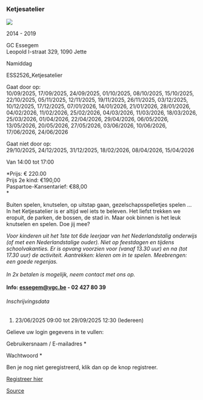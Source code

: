 ### Ketjesatelier

![](https://s3-eu-west-1.amazonaws.com/os-kwdo/prod/vgc/images/activity/666c349324b40_Ketjesatelier1_Kinderateliers_23-24_©_Marjon_Udo_%28131%29.JPG)

2014 - 2019

GC Essegem  
Leopold I-straat 329, 1090 Jette

Namiddag

ESS2526_Ketjesatelier

Gaat door op:  
10/09/2025, 17/09/2025, 24/09/2025, 01/10/2025, 08/10/2025, 15/10/2025, 22/10/2025, 05/11/2025, 12/11/2025, 19/11/2025, 26/11/2025, 03/12/2025, 10/12/2025, 17/12/2025, 07/01/2026, 14/01/2026, 21/01/2026, 28/01/2026, 04/02/2026, 11/02/2026, 25/02/2026, 04/03/2026, 11/03/2026, 18/03/2026, 25/03/2026, 01/04/2026, 22/04/2026, 29/04/2026, 06/05/2026, 13/05/2026, 20/05/2026, 27/05/2026, 03/06/2026, 10/06/2026, 17/06/2026, 24/06/2026

Gaat niet door op:  
29/10/2025, 24/12/2025, 31/12/2025, 18/02/2026, 08/04/2026, 15/04/2026

Van 14:00 tot 17:00

*Prijs: € 220.00  
Prijs 2e kind: €190,00  
Paspartoe-Kansentarief: €88,00  
*

Buiten spelen, knutselen, op uitstap gaan, gezelschapsspelletjes spelen ... In het Ketjesatelier is er altijd wel iets te beleven. Het liefst trekken we eropuit, de parken, de bossen, de stad in. Maar ook binnen is het leuk knutselen en spelen. Doe jij mee?  

*Voor kinderen uit het 1ste tot 6de leerjaar van het Nederlandstalig onderwijs (of met een Nederlandstalige ouder). Niet op feestdagen en tijdens schoolvakanties. Er is opvang voorzien voor (vanaf 13.30 uur) en na (tot 17.30 uur) de activiteit. Aantrekken: kleren om in te spelen. Meebrengen: een goede regenjas.*  
<br/>*In 2x betalen is mogelijk, neem contact met ons op.*  
<br/>****Info: [essegem@vgc.be](mailto:essegem@vgc.be) - 02 427 80 39****  

###### Inschrijvingsdata

1.  23/06/2025 09:00 tot 29/09/2025 12:30 (Iedereen)

Gelieve uw login gegevens in te vullen:

Gebruikersnaam / E-mailadres \* 

Wachtwoord \* 

  

Ben je nog niet geregistreerd, klik dan op de knop registreer.

[Registreer hier](/registration)

[Source](https://tickets.vgc.be/activity/subscribe/ESS2526_Ketjesatelier)